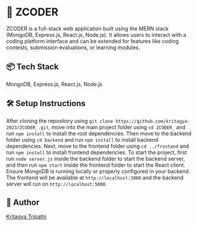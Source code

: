 # 🚀 ZCODER 

ZCODER is a full-stack web application built using the MERN stack (MongoDB, Express.js, React.js, Node.js). It allows users to interact with a coding platform interface and can be extended for features like coding contests, submission evaluations, or learning modules.

## 📦 Tech Stack
MongoDB, Express.js, React.js, Node.js

## 🛠️ Setup Instructions

After cloning the repository using `git clone https://github.com/kritagya-2023/ZCODER_.git`, move into the main project folder using `cd ZCODER_` and run `npm install` to install the root dependencies. Then move to the backend folder using `cd backend` and run `npm install` to install backend dependencies. Next, move to the frontend folder using `cd ../frontend` and run `npm install` to install frontend dependencies. To start the project, first run `node server.js` inside the backend folder to start the backend server, and then run `npm start` inside the frontend folder to start the React client. Ensure MongoDB is running locally or properly configured in your backend. The frontend will be available at `http://localhost:3000` and the backend server will run on `http://localhost:5000`.

## 👤 Author
[Kritagya Tripathi](https://github.com/kritagya-2023)
